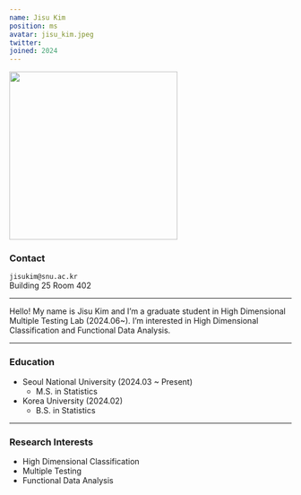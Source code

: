```yaml
---
name: Jisu Kim
position: ms
avatar: jisu_kim.jpeg
twitter:
joined: 2024
---
```


<img width="300" src="{{site.baseurl}}/images/people/{{page.avatar}}" data-action="zoom">

### Contact

<i class="fa fa-envelope-o"></i>  `jisukim@snu.ac.kr`<br>
<i class="fa fa-building"></i> Building 25 Room 402 <br> 

<hr>

Hello! My name is Jisu Kim and I’m a graduate student in High Dimensional Multiple Testing Lab (2024.06~). I’m interested in High Dimensional Classification and Functional Data Analysis. 

<hr>

### Education

* Seoul National University (2024.03 ~ Present)
    - M.S. in Statistics
* Korea University (2024.02)
    - B.S. in Statistics

<hr>

### Research Interests

* High Dimensional Classification
* Multiple Testing
* Functional Data Analysis